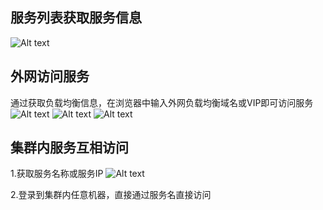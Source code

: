 ## 服务列表获取服务信息
![Alt text](https://mc.qcloudimg.com/static/img/d17b95d0dbcb70108ed87879bcfb5768/Image+016.png)

## 外网访问服务
通过获取负载均衡信息，在浏览器中输入外网负载均衡域名或VIP即可访问服务
![Alt text](https://mc.qcloudimg.com/static/img/254609ba5f510f7a586609c2bfb8f4da/Image+017.png)
![Alt text](https://mc.qcloudimg.com/static/img/26dae74bf2c2f4acf8cce74e6c36af67/Image+018.png)
![Alt text](https://mc.qcloudimg.com/static/img/e48f617e80dce415d83aff243d299268/Image+015.png)

## 集群内服务互相访问
1.获取服务名称或服务IP
![Alt text](https://mc.qcloudimg.com/static/img/ba7108d2c16f687d0baa621b02c545ce/Image+019.png)

2.登录到集群内任意机器，直接通过服务名直接访问
